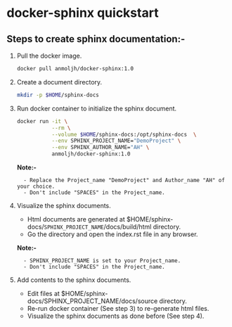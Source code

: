 # docker-sphinx quickstart

## Steps to create sphinx documentation:-

1. Pull the docker image.

    ```bash
    docker pull anmoljh/docker-sphinx:1.0
    ```

2. Create a document directory.

    ```bash
    mkdir -p $HOME/sphinx-docs
    ```

3. Run docker container to initialize the sphinx document.


    ```bash
    docker run -it \
               --rm \
               --volume $HOME/sphinx-docs:/opt/sphinx-docs  \
               --env SPHINX_PROJECT_NAME="DemoProject" \
               --env SPHINX_AUTHOR_NAME="AH" \
               anmoljh/docker-sphinx:1.0
    ```

    **Note:-**

         - Replace the Project_name "DemoProject" and Author_name "AH" of your choice.
         - Don't include "SPACES" in the Project_name.

4. Visualize the sphinx documents.

    - Html documents are generated at $HOME/sphinx-docs/`SPHINX_PROJECT_NAME`/docs/build/html
      directory.
    - Go the directory and open the index.rst file in any browser.

    **Note:-**

         - SPHINX_PROJECT_NAME is set to your Project_name.
         - Don't include "SPACES" in the Project_name.

5. Add contents to the sphinx documents.

    - Edit files at $HOME/sphinx-docs/SPHINX_PROJECT_NAME/docs/source directory.
    - Re-run docker container (See step 3) to re-generate html files.
    - Visualize the sphinx documents as done before (See step 4).
